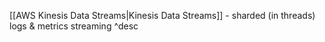 [[AWS Kinesis Data Streams|Kinesis Data Streams]] - sharded (in threads) logs & metrics streaming ^desc